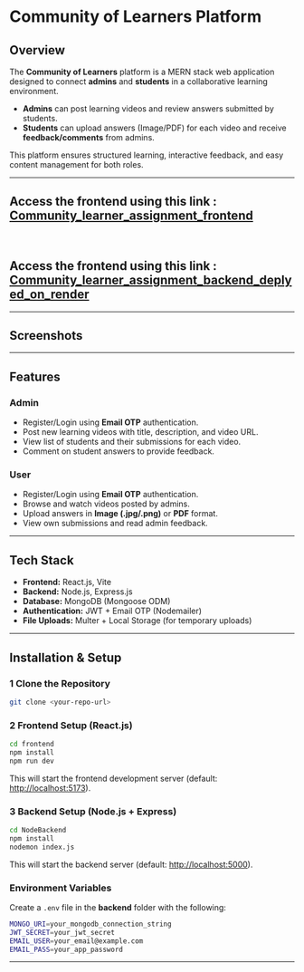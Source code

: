 
#  Community of Learners Platform

##  Overview
The **Community of Learners** platform is a MERN stack web application designed to connect **admins** and **students** in a collaborative learning environment.  
- **Admins** can post learning videos and review answers submitted by students.  
- **Students** can upload answers (Image/PDF) for each video and receive **feedback/comments** from admins.  

This platform ensures structured learning, interactive feedback, and easy content management for both roles.

---
##  Access the frontend using this link : [Community_learner_assignment_frontend](https://community-of-learners.vercel.app/)



<br/>

##  Access the frontend using this link : [Community_learner_assignment_backend_deplyed_on_render](https://community-of-learners.onrender.com/)


---
##  Screenshots


---

##  Features
### **Admin**
- Register/Login using **Email OTP** authentication.
- Post new learning videos with title, description, and video URL.
- View list of students and their submissions for each video.
- Comment on student answers to provide feedback.

### **User**
- Register/Login using **Email OTP** authentication.
- Browse and watch videos posted by admins.
- Upload answers in **Image (.jpg/.png)** or **PDF** format.
- View own submissions and read admin feedback.

---

##  Tech Stack
- **Frontend:** React.js, Vite  
- **Backend:** Node.js, Express.js  
- **Database:** MongoDB (Mongoose ODM)  
- **Authentication:** JWT + Email OTP (Nodemailer)  
- **File Uploads:** Multer + Local Storage (for temporary uploads)

---

##  Installation & Setup

### 1️ **Clone the Repository**
```bash
git clone <your-repo-url>
````

### 2️ **Frontend Setup (React.js)**

```bash
cd frontend
npm install
npm run dev
```

This will start the frontend development server (default: [http://localhost:5173](http://localhost:5173)).

### 3️ **Backend Setup (Node.js + Express)**

```bash
cd NodeBackend
npm install
nodemon index.js
```

This will start the backend server (default: [http://localhost:5000](http://localhost:5000)).

###  Environment Variables

Create a `.env` file in the **backend** folder with the following:

```bash
MONGO_URI=your_mongodb_connection_string
JWT_SECRET=your_jwt_secret
EMAIL_USER=your_email@example.com
EMAIL_PASS=your_app_password
```

---



